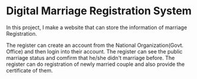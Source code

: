 
# Digital Marriage Registration System

In this project, I make a website that can store the information of marriage Registration.

The register can create an account from the National Organization(Govt. Office) and then login into their account. The register can see the public marriage status and comfirm that he/she didn't marriage before. The register can do registration of newly married couple and also provide the certificate of them.

